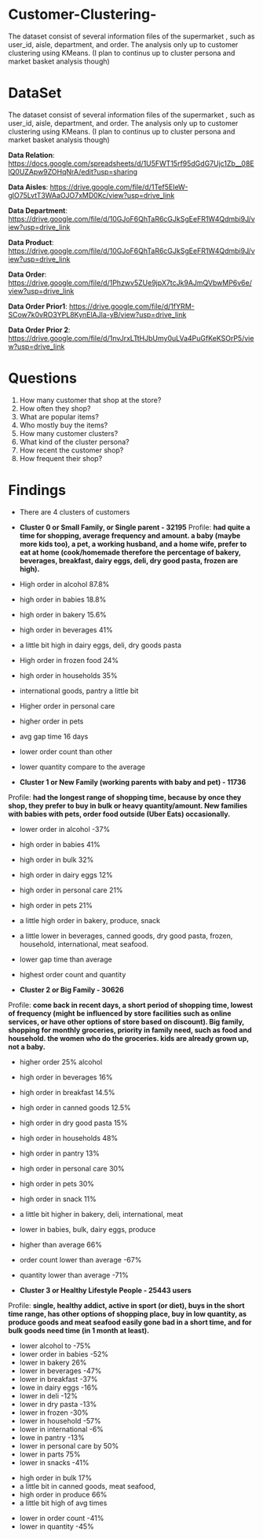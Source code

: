 # Customer-Clustering-
The dataset consist of several information files of the supermarket , such as user_id, aisle, department, and order. The analysis only up to customer clustering using KMeans. (I plan to continus up to cluster persona and market basket analysis though)

# **DataSet**
The dataset consist of several information files of the supermarket , such as user_id, aisle, department, and order. The analysis only up to customer clustering using KMeans. (I plan to continus up to cluster persona and market basket analysis though)

**Data Relation**: https://docs.google.com/spreadsheets/d/1U5FWT15rf95dGdG7Ujc1Zb__08ElQ0UZApw9ZOHqNrA/edit?usp=sharing

**Data Aisles**: https://drive.google.com/file/d/1Tef5EIeW-glO75LvtT3WAaOJO7xMD0Kc/view?usp=drive_link

**Data Department**: https://drive.google.com/file/d/10GJoF6QhTaR6cGJkSgEeFR1W4Qdmbi9J/view?usp=drive_link

**Data Product**: https://drive.google.com/file/d/10GJoF6QhTaR6cGJkSgEeFR1W4Qdmbi9J/view?usp=drive_link

**Data Order**: https://drive.google.com/file/d/1Phzwv5ZUe9jpX7tcJk9AJmQVbwMP6v6e/view?usp=drive_link

**Data Order Prior1**: https://drive.google.com/file/d/1fYRM-SCow7k0vRO3YPL8KynElAJla-yB/view?usp=drive_link

**Data Order Prior 2**: https://drive.google.com/file/d/1nvJrxLTtHJbUmy0uLVa4PuGfKeKSOrP5/view?usp=drive_link

# **Questions**
1. How many customer that shop at the store?
2. How often they shop?
3. What are popular items?
4. Who mostly buy the items?
5. How many customer clusters?
6. What kind of the cluster persona?
7. How recent the customer shop?
8. How frequent their shop?

# **Findings**
+ There are 4 clusters of customers
+ **Cluster 0 or Small Family, or Single parent - 32195**
Profile: **had quite a time for shopping, average frequency and amount. a baby (maybe more kids too), a pet, a working husband, and a home wife, prefer to eat at home (cook/homemade therefore the percentage of bakery, beverages, breakfast, dairy eggs, deli, dry good pasta, frozen are high).**
+ High order in alcohol 87.8%
+ high order in babies 18.8%
+ high order in bakery 15.6%
+ high order in beverages 41%
+ a little bit high in dairy eggs, deli, dry goods pasta
+ High order in frozen food 24%
+ high order in households 35%
+ international goods, pantry a little bit
+ Higher order in personal care
+ higher order in pets
+ avg gap time 16 days
+ lower order count than other
+ lower quantity compare to the average

+ **Cluster 1 or New Family (working parents with baby and pet) - 11736**

Profile: **had the longest range of shopping time, because by once they shop, they prefer to buy in bulk or heavy quantity/amount. New families with babies with pets, order food outside (Uber Eats) occasionally.**
+ lower order in alcohol -37%
+ high order in babies 41%
+ high order in bulk 32%
+ high order in dairy eggs 12%
+ high order in personal care 21%
+ high order in pets 21%
+ a little high order in bakery, produce, snack
+ a little lower in beverages, canned goods, dry good pasta, frozen, household, international, meat seafood.
+ lower gap time than average
+ highest order count and quantity

+ **Cluster 2 or Big Family - 30626**

Profile: **come back in recent days, a short period of shopping time, lowest of frequency (might be influenced by store facilities such as online services, or have other options of store based on discount). Big family, shopping for monthly groceries, priority in family need, such as food and household. the women who do the groceries. kids are already grown up, not a baby.**
+ higher order 25% alcohol
+ high order in beverages 16%
+ high order in breakfast 14.5%
+ high order in  canned goods 12.5%
+ high order in dry good pasta 15%
+ high order in households 48%
+ high order in pantry 13%
+ high order in personal care 30%
+ high order in pets 30%
+ high order in snack 11%
+ a little bit higher in bakery, deli, international, meat
+ lower in babies, bulk, dairy eggs, produce
+ higher than average 66%
+ order count lower than average -67%
+ quantity lower than average -71%

+ **Cluster 3 or Healthy Lifestyle People - 25443 users**

Profile: **single, healthy addict, active in sport (or diet), buys in the short time range, has other options of shopping place, buy in low quantity, as produce goods and meat seafood easily gone bad in a short time, and for bulk goods need time (in 1 month at least).**
- lower alcohol to -75%
- lower order in babies -52%
- lower in bakery 26%
- lower in beverages -47%
- lower in breakfast -37%
- lowe in dairy eggs -16%
- lower in deli -12%
- lower in dry pasta -13%
- lower in frozen -30%
- lower in household -57%
- lower in international -6%
- lowe in pantry -13%
- lower in personal care by 50%
- lower in parts 75%
- lower in snacks -41%
+ high order in bulk 17%
+ a little bit in canned goods, meat seafood,
+ high order in produce 66%
+ a little bit high of avg times
- lower in order count -41%
- lower in quantity -45%
